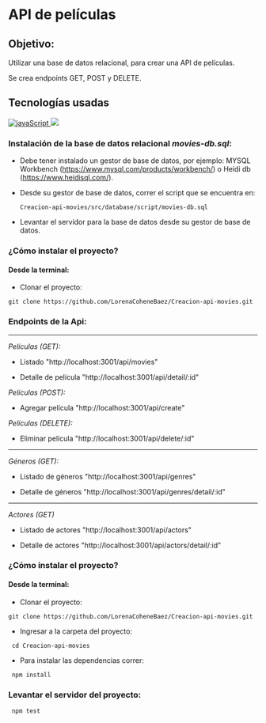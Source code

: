 # API de películas

## Objetivo:

Utilizar una base de datos relacional, para crear una API de películas.

Se crea endpoints GET, POST y DELETE.

## Tecnologías usadas

<p align="left">
 <!–– JAVASCRIPT ––>
<a href=https://developer.mozilla.org/en-US/docs/Web/JavaScript" target="_blank" data-bs-toggle="tooltip" title="JavaScript"> <img src="https://img.shields.io/badge/JavaScript-323330?style=for-the-badge&logo=javascript&logoColor=F7DF1E" alt="javaScript"/> </a>
<!-- MYSQL -->
<a href="https://www.mysql.com/" alt="Express Js" ><img src= "https://img.shields.io/badge/MySQL-005C84?style=for-the-badge&logo=mysql&logoColor=white" /></a>
  </p>

### Instalación de la base de datos relacional *movies-db.sql*:

- Debe tener instalado un gestor de base de datos, por ejemplo: MYSQL Workbench (https://www.mysql.com/products/workbench/) o Heidi db (https://www.heidisql.com/).

- Desde su gestor de base de datos, correr el script que se encuentra en:

   `Creacion-api-movies/src/database/script/movies-db.sql`

- Levantar el servidor para la base de datos desde su gestor de base de datos.

### ¿Cómo instalar el proyecto?

#### Desde la terminal:

- Clonar el proyecto:
````
git clone https://github.com/LorenaCoheneBaez/Creacion-api-movies.git
````

### Endpoints de la Api:
***
*Películas (GET):*
- Listado "http://localhost:3001/api/movies"

- Detalle de película "http://localhost:3001/api/detail/:id"

*Películas (POST):*
- Agregar película "http://localhost:3001/api/create"

*Películas (DELETE):*
- Eliminar película "http://localhost:3001/api/delete/:id"

***
*Géneros (GET):*

- Listado de géneros "http://localhost:3001/api/genres"

- Detalle de géneros "http://localhost:3001/api/genres/detail/:id"


***
*Actores (GET)*

- Listado de actores "http://localhost:3001/api/actors"

- Detalle de actores "http://localhost:3001/api/actors/detail/:id"


### ¿Cómo instalar el proyecto?

#### Desde la terminal:

- Clonar el proyecto:

````
git clone https://github.com/LorenaCoheneBaez/Creacion-api-movies.git
````

- Ingresar a la carpeta del proyecto:

````
 cd Creacion-api-movies
````

- Para instalar las dependencias correr: 

````
 npm install
````

### Levantar el servidor del proyecto: 

````
 npm test
````
